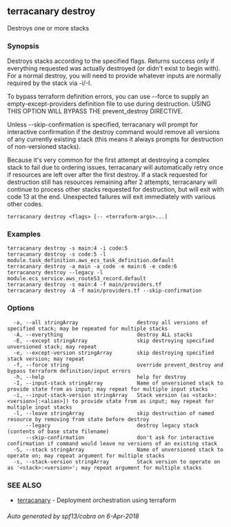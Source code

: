 ## terracanary destroy

Destroys one or more stacks

### Synopsis

Destroys stacks according to the specified flags. Returns success only if everything requested was actually destroyed (or didn't exist to begin with). For a normal destroy, you will need to provide whatever inputs are normally required by the stack via -i/-I.

To bypass terraform definition errors, you can use --force to supply an empty-except-providers definition file to use during destruction. USING THIS OPTION WILL BYPASS THE prevent_destroy DIRECTIVE.

Unless --skip-confirmation is specified, terracanary will prompt for interactive confirmation if the destroy command would remove all versions of any currently existing stack (this means it always prompts for destruction of non-versioned stacks).

Because it's very common for the first attempt at destroying a complex stack to fail due to ordering issues, terracanary will automatically retry once if resources are left over after the first destroy. If a stack requested for destruction still has resources remaining after 2 attempts, terracanary will continue to process other stacks requested for destruction, but will exit with code 13 at the end. Unexpected failures will exit immediately with various other codes.

```
terracanary destroy <flags> [-- <terraform-args>...]
```

### Examples

```
terracanary destroy -s main:4 -i code:5
terracanary destroy -s code:5 -l module.task_definition.aws_ecs_task_definition.default
terracanary destroy -a main -a code -e main:6 -e code:6
terracanary destroy --legacy -l module.ecs_service.aws_route53_record.default
terracanary destroy -s main:4 -f main/providers.tf
terracanary destroy -A -f main/providers.tf --skip-confirmation
```

### Options

```
  -a, --all stringArray                   destroy all versions of specified stack; may be repeated for multiple stacks
  -A, --everything                        destroy ALL stacks
  -E, --except stringArray                skip destroying specified unversioned stack; may repeat
  -e, --except-version stringArray        skip destroying specified stack version; may repeat
  -f, --force string                      override prevent_destroy and bypass terraform definition/input errors
  -h, --help                              help for destroy
  -I, --input-stack stringArray           Name of unversioned stack to provide state from as input; may repeat for multiple input stacks
  -i, --input-stack-version stringArray   Stack version (as <stack>:<version>[:<alias>]) to provide state from as input; may repeat for multiple input stacks
  -l, --leave stringArray                 skip destruction of named resource by removing from state before destroy
      --legacy                            destroy legacy stack (contents of base state filename)
      --skip-confirmation                 don't ask for interactive confirmation if command would leave no versions of an existing stack
  -S, --stack stringArray                 Name of unversioned stack to operate on; may repeat argument for multiple stacks
  -s, --stack-version stringArray         Stack version to operate on as '<stack>:<version>'; may repeat argument for multiple stacks
```

### SEE ALSO

* [terracanary](../README.md)	 - Deployment orchestration using terraform

###### Auto generated by spf13/cobra on 6-Apr-2018
